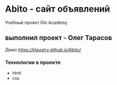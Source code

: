 # Abito - сайт объявлений
Учебный проект Glo Academy

## выполнил проект - Олег Тарасов
Демо
https://klaustry.github.io/Abito/

### Технологии в проекте
- html
- css
